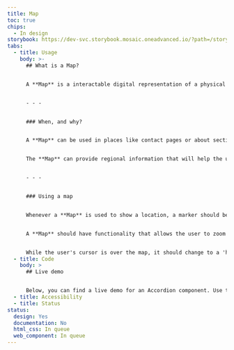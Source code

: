 ```yaml
---
title: Map
toc: true
chips:
  - In design
storybook: https://dev-svc.storybook.mosaic.oneadvanced.io/?path=/story/3-data-components-map--default
tabs:
  - title: Usage
    body: >-
      ## What is a Map?


      A **Map** is a interactable digital representation of a physical map, i.e. a diagram of an area of land or sea showing physical features, cities and roads with controls for search and zoom.


      - - -


      ### When, and why?


      A **Map** can be used in places like contact pages or about sections of your application to increase awareness of a location and display key points.


      The **Map** can provide regional information that will help the user locate a particular service and calculate the distance between two markers.


      - - -


      ### Using a map


      Whenever a **Map** is used to show a location, a marker should be displayed on the location to illustrate effectively where the user's attention should be focused.


      A **Map** should have functionality that allows the user to zoom in and out to get a wider context of the location. There should also be a zoom level included to show how zoomed in the user is.


      While the user's cursor is over the map, it should change to a 'hand' symbol rather than a pointer to demonstrate that the map is interactable.
  - title: Code
    body: >
      ## Live demo


      Below, you can find a live demo for an Accordion component. Use the drop-down menus and radio buttons to view the different Button Types and Variants.
  - title: Accessibility
  - title: Status
status:
  design: Yes
  documentation: No
  html_css: In queue
  web_component: In queue
---
```

